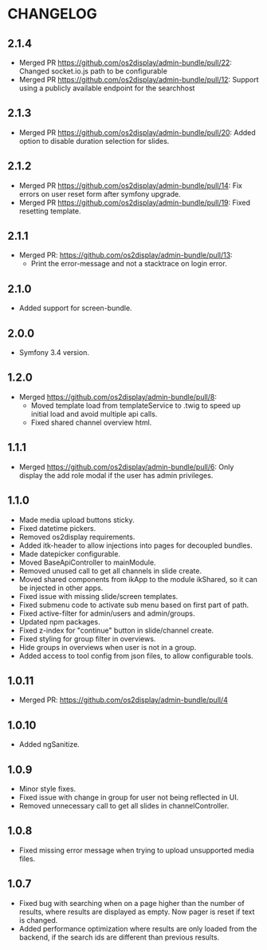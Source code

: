 # CHANGELOG

## 2.1.4

* Merged PR https://github.com/os2display/admin-bundle/pull/22: Changed socket.io.js path to be configurable
* Merged PR https://github.com/os2display/admin-bundle/pull/12: Support using a publicly available endpoint for the searchhost

## 2.1.3

* Merged PR https://github.com/os2display/admin-bundle/pull/20: Added option to disable duration selection for slides.

## 2.1.2

* Merged PR https://github.com/os2display/admin-bundle/pull/14: Fix errors on user reset form after symfony upgrade.
* Merged PR https://github.com/os2display/admin-bundle/pull/19: Fixed resetting template.

## 2.1.1

* Merged PR: https://github.com/os2display/admin-bundle/pull/13:
  - Print the error-message and not a stacktrace on login error.

## 2.1.0

* Added support for screen-bundle.

## 2.0.0

* Symfony 3.4 version.

## 1.2.0

* Merged https://github.com/os2display/admin-bundle/pull/8:
  - Moved template load from templateService to .twig to speed up initial load and avoid multiple api calls.
  - Fixed shared channel overview html.

## 1.1.1

* Merged https://github.com/os2display/admin-bundle/pull/6: Only display the add role modal if the user has admin privileges.

## 1.1.0

* Made media upload buttons sticky.
* Fixed datetime pickers.
* Removed os2display requirements.
* Added itk-header to allow injections into pages for decoupled bundles.
* Made datepicker configurable.
* Moved BaseApiController to mainModule.
* Removed unused call to get all channels in slide create.
* Moved shared components from ikApp to the module ikShared, so it can be injected in other apps.
* Fixed issue with missing slide/screen templates.
* Fixed submenu code to activate sub menu based on first part of path.
* Fixed active-filter for admin/users and admin/groups.
* Updated npm packages.
* Fixed z-index for "continue" button in slide/channel create.
* Fixed styling for group filter in overviews.
* Hide groups in overviews when user is not in a group.
* Added access to tool config from json files, to allow configurable tools.

## 1.0.11

* Merged PR: https://github.com/os2display/admin-bundle/pull/4

## 1.0.10

* Added ngSanitize.

## 1.0.9

* Minor style fixes.
* Fixed issue with change in group for user not being reflected in UI.
* Removed unnecessary call to get all slides in channelController.

## 1.0.8

* Fixed missing error message when trying to upload unsupported media files.

## 1.0.7

* Fixed bug with searching when on a page higher than the number of results,
where results are displayed as empty. Now pager is reset if text is changed.
* Added performance optimization where results are only loaded from the backend,
if the search ids are different than previous results.
